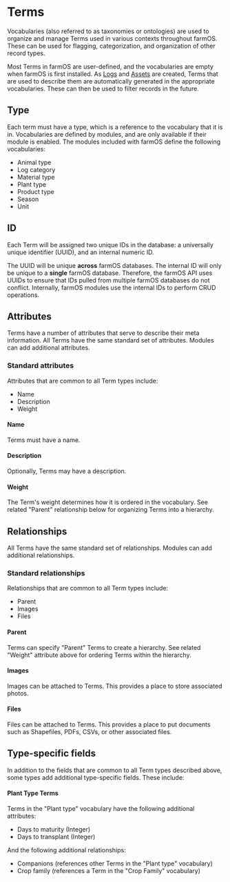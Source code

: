 # Terms

Vocabularies (also referred to as taxonomies or ontologies) are used to
organize and manage Terms used in various contexts throughout farmOS. These can
be used for flagging, categorization, and organization of other record types.

Most Terms in farmOS are user-defined, and the vocabularies are empty when
farmOS is first installed. As [Logs](/model/type/log) and
[Assets](/model/type/asset) are created, Terms that are used to describe them
are automatically generated in the appropriate vocabularies. These can then be
used to filter records in the future.

## Type

Each term must have a type, which is a reference to the vocabulary that it is
in. Vocabularies are defined by modules, and are only available if their module
is enabled. The modules included with farmOS define the following vocabularies:

- Animal type
- Log category
- Material type
- Plant type
- Product type
- Season
- Unit

## ID

Each Term will be assigned two unique IDs in the database: a universally unique
identifier (UUID), and an internal numeric ID.

The UUID will be unique **across** farmOS databases. The internal ID will only
be unique to a **single** farmOS database. Therefore, the farmOS API uses UUIDs
to ensure that IDs pulled from multiple farmOS databases do not conflict.
Internally, farmOS modules use the internal IDs to perform CRUD operations.

## Attributes

Terms have a number of attributes that serve to describe their meta information.
All Terms have the same standard set of attributes. Modules can add additional
attributes.

### Standard attributes

Attributes that are common to all Term types include:

- Name
- Description
- Weight

#### Name

Terms must have a name.

#### Description

Optionally, Terms may have a description.

#### Weight

The Term's weight determines how it is ordered in the vocabulary. See related
"Parent" relationship below for organizing Terms into a hierarchy.

## Relationships

All Terms have the same standard set of relationships. Modules can add
additional relationships.

### Standard relationships

Relationships that are common to all Term types include:

- Parent
- Images
- Files

#### Parent

Terms can specify "Parent" Terms to create a hierarchy. See related "Weight"
attribute above for ordering Terms within the hierarchy.

#### Images

Images can be attached to Terms. This provides a place to store associated
photos.

#### Files

Files can be attached to Terms. This provides a place to put documents such as
Shapefiles, PDFs, CSVs, or other associated files.

## Type-specific fields

In addition to the fields that are common to all Term types described
above, some types add additional type-specific fields. These include:

#### Plant Type Terms

Terms in the "Plant type" vocabulary have the following additional attributes:

- Days to maturity (Integer)
- Days to transplant (Integer)

And the following additional relationships:

- Companions (references other Terms in the "Plant type" vocabulary)
- Crop family (references a Term in the "Crop Family" vocabulary)
